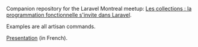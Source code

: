 Companion repository for the Laravel Montreal meetup: [Les collections : la programmation fonctionnelle s'invite dans Laravel](https://www.meetup.com/Laravel-Montreal/events/260904784/).

Examples are all artisan commands.

[Presentation](presentation.pdf "Presentation") (in French).